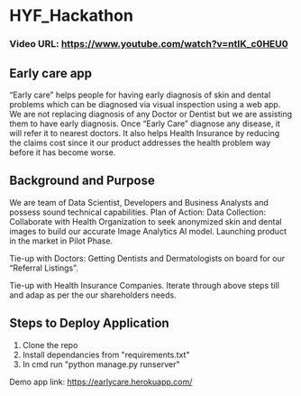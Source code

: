 # HYF_Hackathon

### Video URL: https://www.youtube.com/watch?v=ntIK_c0HEU0

## Early care app

“Early care” helps people for having early diagnosis of skin and dental problems which can be diagnosed via visual inspection using a web app. We are not replacing diagnosis of any Doctor or Dentist but we are assisting them to have early diagnosis. Once “Early Care” diagnose any disease, it will refer it to nearest doctors. It also helps Health Insurance by reducing the claims cost since it our product addresses the health problem way before it has become worse. 

## Background and Purpose

We are team of Data Scientist, Developers and Business Analysts and possess sound technical capabilities. 
Plan of Action:
Data Collection: 
Collaborate with Health Organization to seek anonymized skin and dental images to build our accurate Image Analytics AI model. 
Launching product in the market in Pilot Phase.

Tie-up with Doctors:
Getting Dentists and Dermatologists on board for our “Referral Listings”.

Tie-up with Health Insurance Companies.
Iterate through above steps till and adap as per the our shareholders needs.

## Steps to Deploy Application

1. Clone the repo
2. Install dependancies from "requirements.txt"
3. In cmd run "python manage.py runserver"

Demo app link: https://earlycare.herokuapp.com/

